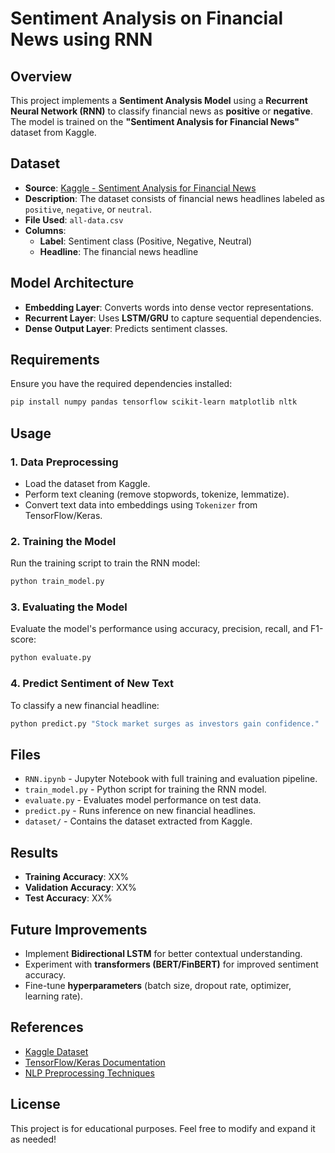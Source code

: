 # Sentiment Analysis on Financial News using RNN

## Overview

This project implements a **Sentiment Analysis Model** using a **Recurrent Neural Network (RNN)** to classify financial news as **positive** or **negative**. The model is trained on the **"Sentiment Analysis for Financial News"** dataset from Kaggle.

## Dataset

- **Source**: [Kaggle - Sentiment Analysis for Financial News](https://www.kaggle.com/datasets/ankurzing/sentiment-analysis-for-financial-news)
- **Description**: The dataset consists of financial news headlines labeled as `positive`, `negative`, or `neutral`.
- **File Used**: `all-data.csv`
- **Columns**:
  - **Label**: Sentiment class (Positive, Negative, Neutral)
  - **Headline**: The financial news headline

## Model Architecture

- **Embedding Layer**: Converts words into dense vector representations.
- **Recurrent Layer**: Uses **LSTM/GRU** to capture sequential dependencies.
- **Dense Output Layer**: Predicts sentiment classes.

## Requirements

Ensure you have the required dependencies installed:

```bash
pip install numpy pandas tensorflow scikit-learn matplotlib nltk
```

## Usage

### 1. Data Preprocessing

- Load the dataset from Kaggle.
- Perform text cleaning (remove stopwords, tokenize, lemmatize).
- Convert text data into embeddings using `Tokenizer` from TensorFlow/Keras.

### 2. Training the Model

Run the training script to train the RNN model:

```bash
python train_model.py
```

### 3. Evaluating the Model

Evaluate the model's performance using accuracy, precision, recall, and F1-score:

```bash
python evaluate.py
```

### 4. Predict Sentiment of New Text

To classify a new financial headline:

```bash
python predict.py "Stock market surges as investors gain confidence."
```

## Files

- `RNN.ipynb` - Jupyter Notebook with full training and evaluation pipeline.
- `train_model.py` - Python script for training the RNN model.
- `evaluate.py` - Evaluates model performance on test data.
- `predict.py` - Runs inference on new financial headlines.
- `dataset/` - Contains the dataset extracted from Kaggle.

## Results

- **Training Accuracy**: XX%
- **Validation Accuracy**: XX%
- **Test Accuracy**: XX%

## Future Improvements

- Implement **Bidirectional LSTM** for better contextual understanding.
- Experiment with **transformers (BERT/FinBERT)** for improved sentiment accuracy.
- Fine-tune **hyperparameters** (batch size, dropout rate, optimizer, learning rate).

## References

- [Kaggle Dataset](https://www.kaggle.com/datasets/ankurzing/sentiment-analysis-for-financial-news)
- [TensorFlow/Keras Documentation](https://www.tensorflow.org/api_docs)
- [NLP Preprocessing Techniques](https://www.nltk.org/)

## License

This project is for educational purposes. Feel free to modify and expand it as needed!
